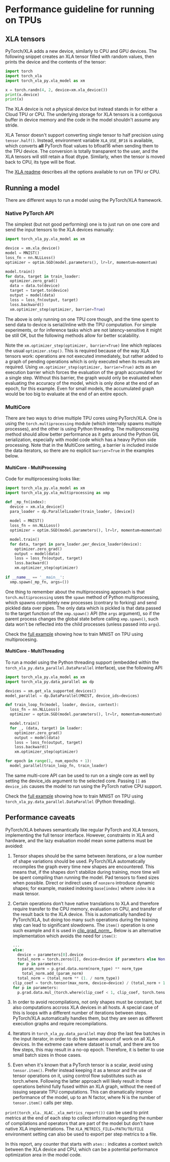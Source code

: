 # Performance guideline for running on TPUs

## XLA tensors

PyTorch/XLA adds a new device, similarly to CPU and GPU devices. The following snippet creates an XLA tensor filled with random values, then prints the device and the contents of the tensor:

```python
import torch
import torch_xla
import torch_xla_py.xla_model as xm

x = torch.randn(4, 2, device=xm.xla_device())
print(x.device)
print(x)
```

The XLA device is not a physical device but instead stands in for either a Cloud TPU or CPU. The underlying storage for XLA tensors is a contiguous buffer in device memory and the code in the model shouldn't assume any stride.

XLA Tensor doesn't support converting single tensor to half precision using `tensor.half()`. Instead, environment variable `XLA_USE_BF16` is available, which converts **all** PyTorch float values to bfloat16 when sending them to the TPU device. The conversion is totally transparent to the user, and the XLA tensors will still retain a float dtype. Similarly, when the tensor is moved back to CPU, its type will be float.

The [XLA readme](https://github.com/pytorch/xla/blob/master/README.md) describes all the options available to run on TPU or CPU.

## Running a model

There are different ways to run a model using the PyTorch/XLA framework.

### Native PyTorch API

The simplest (but not good performing) one is to just run on one core and send the input tensors to the XLA devices manually:

```python
import torch_xla_py.xla_model as xm

device = xm.xla_device()
model = MNIST()
loss_fn = nn.NLLLoss()
optimizer = optim.SGD(model.parameters(), lr=lr, momentum=momentum)

model.train()
for data, target in train_loader:
  optimizer.zero_grad()
  data = data.to(device)
  target = target.to(device)
  output = model(data)
  loss = loss_fn(output, target)
  loss.backward()
  xm.optimizer_step(optimizer, barrier=True)
```

The above is only running on one TPU core though, and the time spent to send data to device is serial/inline with the TPU computation.
For simple experiments, or for inference tasks which are not latency-sensitive it might be still OK, but the following methods allow for better scalability.

Note the `xm.optimizer_step(optimizer, barrier=True)` line which replaces the usual
`optimizer.step()`. This is required because of the way XLA tensors work:
operations are not executed immediately, but rather added to a graph of pending
operations which is only executed when its results are required. Using
`xm.optimizer_step(optimizer, barrier=True)` acts as an execution barrier which forces the
evaluation of the graph accumulated for a single step. Without this barrier, the
graph would only be evaluated when evaluating the accuracy of the model, which
is only done at the end of an epoch, for this example. Even for small models,
the accumulated graph would be too big to evaluate at the end of an entire
epoch.

### MultiCore

There are two ways to drive multiple TPU cores using PyTorch/XLA. One is using the `torch.multiprocessing` module (which internally spawns multiple processes), and the other is using Python threading.
The multiprocessing method should allow better performance as it gets around the Python GIL serialization, especially with model code which has a heavy Python side processing.
Note that in the MultiCore setting, a barrier is included inside the data
iterators, so there are no explicit `barrier=True` in the examples below.

#### MultiCore - MultiProcessing

Code for multiprocessing looks like:

```python
import torch_xla_py.xla_model as xm
import torch_xla_py.xla_multiprocessing as xmp

def _mp_fn(index):
  device = xm.xla_device()
  para_loader = dp.ParallelLoader(train_loader, [device])
  
  model = MNIST()
  loss_fn = nn.NLLLoss()
  optimizer = optim.SGD(model.parameters(), lr=lr, momentum=momentum)

  model.train()
  for data, target in para_loader.per_device_loader(device):
    optimizer.zero_grad()
    output = model(data)
    loss = loss_fn(output, target)
    loss.backward()
    xm.optimizer_step(optimizer)
  
if __name__ == '__main__':
  xmp.spawn(_mp_fn, args=())
```

One thing to remember about the multiprocessing approach is that `torch.multiprocessing` uses the `spawn` method of Python multiprocessing, which spawns completely new processes (contrary to forking) and send pickled data over pipes.
The only data which is pickled is that data passed to the target function of the `xmp.spawn()` API (the `args` argument), so if the parent process changes the global state before calling `xmp.spawn()`, such data won't be reflected into the child processes (unless passed into `args`).

Check the [full example](https://github.com/pytorch/xla/blob/master/test/test_train_mp_mnist.py) showing how to train MNIST on TPU using multiprocesing.

#### MultiCore - MultiThreading

To run a model using the Python threading support (embedded within the `torch_xla_py.data_parallel.DataParallel` interface), use the following API:

```python
import torch_xla_py.xla_model as xm
import torch_xla_py.data_parallel as dp

devices = xm.get_xla_supported_devices()
model_parallel = dp.DataParallel(MNIST, device_ids=devices)

def train_loop_fn(model, loader, device, context):
  loss_fn = nn.NLLLoss()
  optimizer = optim.SGD(model.parameters(), lr=lr, momentum=momentum)

  model.train()
  for _, (data, target) in loader:
    optimizer.zero_grad()
    output = model(data)
    loss = loss_fn(output, target)
    loss.backward()
    xm.optimizer_step(optimizer)

for epoch in range(1, num_epochs + 1):
  model_parallel(train_loop_fn, train_loader)
```

The same multi-core API can be used to run on a single core as well by setting the device_ids argument to the selected core. Passing `[]` as `device_ids` causes the model to run using the PyTorch native CPU support.

Check the [full example](https://github.com/pytorch/xla/blob/master/test/test_train_mnist.py) showing how to train MNIST on TPU using `torch_xla_py.data_parallel.DataParallel` (Python threading).

## Performance caveats

PyTorch/XLA behaves semantically like regular PyTorch and XLA tensors, implementing the full tensor interface. However, constraints in XLA and hardware, and the lazy evaluation model mean some patterns must be avoided:

1.  Tensor shapes should be the same between iterations, or a low number of shape variations should be used. PyTorch/XLA automatically recompiles the graph every time new shapes are encountered. This means that, if the shapes don’t stabilize during training, more time will be spent compiling than running the model. Pad tensors to fixed sizes when possible. Direct or indirect uses of `nonzero` introduce dynamic shapes; for example, masked indexing `base[index]` where `index` is a mask tensor.
1.  Certain operations don’t have native translations to XLA and therefore require transfer to the CPU memory, evaluation on CPU, and transfer of the result back to the XLA device. This is automatically handled by PyTorch/XLA, but doing too many such operations during the training step can lead to significant slowdowns. The `item()` operation is one such example and it is used in [clip_grad_norm_](https://github.com/pytorch/pytorch/blob/de19eeee99a2a282fc441f637b23d8e50c75ecd1/torch/nn/utils/clip_grad.py#L33). Below is an alternative implementation which avoids the need for `item()`:

    ```python
    ...
    else:
      device = parameters[0].device
      total_norm = torch.zeros([], device=device if parameters else None)
      for p in parameters:
        param_norm = p.grad.data.norm(norm_type) ** norm_type
        total_norm.add_(param_norm)
      total_norm = (total_norm ** (1. / norm_type))
    clip_coef = torch.tensor(max_norm, device=device) / (total_norm + 1e-6)
    for p in parameters:
      p.grad.data.mul_(torch.where(clip_coef < 1, clip_coef, torch.tensor(1., device=device)))
    ```


1. In order to avoid recompilations, not only shapes must be constant, but also computations accross XLA devices in all hosts. A special case of this is loops with a different number of iterations between steps. PyTorch/XLA automatically handles them, but they are seen as different execution graphs and require recompilations.

1. Iterators in `torch_xla_py.data_parallel` may drop the
last few batches in the input iterator, in order to do the same amount of work
on all XLA devices. In the extreme case where dataset is small, and there are
too few steps, this may result in a no-op epoch. Therefore, it is better to use
small batch sizes in those cases.

1. Even when it's known that a PyTorch tensor is a scalar, avoid using
   `tensor.item()`. Prefer instead keeping it as a tensor and the use of tensor
   operations on it, using control flow substitutes such as torch.where.
   Following the latter approach will likely result in those operations behind
   fully fused within an XLA graph, without the need of issuing separate TPU
   computations. This can dramatically improve performance of the model, up to
   an N factor, where N is the number of `tensor.item()` calls per step.

`print(torch_xla._XLAC._xla_metrics_report())` can be used to print metrics at the end of each step to collect information regarding the number of compilations and operators that are part of the model but don’t have native XLA implementations. The `XLA_METRICS_FILE=/PATH/TO/FILE` environment setting can also be used to export per step metrics to a file.

In this report, any counter that starts with `aten::`
indicates a context switch between the XLA device and CPU, which can be a
potential performance optimization area in the model code.

